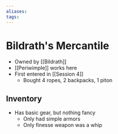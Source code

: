 ```yaml
---
aliases: 
tags: 
---
```


# Bildrath's Mercantile

- Owned by [[Bildrath]]
- [[Periwimple]] works here
- First entered in [[Session 4]]
	- Bought 4 ropes, 2 backpacks, 1 piton

## Inventory

- Has basic gear, but nothing fancy
	- Only had simple armors
	- Only finesse weapon was a whip